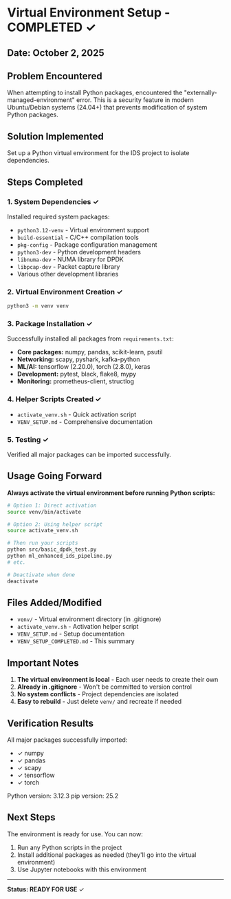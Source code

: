 # Virtual Environment Setup - COMPLETED ✓

## Date: October 2, 2025

## Problem Encountered
When attempting to install Python packages, encountered the "externally-managed-environment" error. This is a security feature in modern Ubuntu/Debian systems (24.04+) that prevents modification of system Python packages.

## Solution Implemented
Set up a Python virtual environment for the IDS project to isolate dependencies.

## Steps Completed

### 1. System Dependencies ✓
Installed required system packages:
- `python3.12-venv` - Virtual environment support
- `build-essential` - C/C++ compilation tools
- `pkg-config` - Package configuration management
- `python3-dev` - Python development headers
- `libnuma-dev` - NUMA library for DPDK
- `libpcap-dev` - Packet capture library
- Various other development libraries

### 2. Virtual Environment Creation ✓
```bash
python3 -m venv venv
```

### 3. Package Installation ✓
Successfully installed all packages from `requirements.txt`:
- **Core packages:** numpy, pandas, scikit-learn, psutil
- **Networking:** scapy, pyshark, kafka-python
- **ML/AI:** tensorflow (2.20.0), torch (2.8.0), keras
- **Development:** pytest, black, flake8, mypy
- **Monitoring:** prometheus-client, structlog

### 4. Helper Scripts Created ✓
- `activate_venv.sh` - Quick activation script
- `VENV_SETUP.md` - Comprehensive documentation

### 5. Testing ✓
Verified all major packages can be imported successfully.

## Usage Going Forward

**Always activate the virtual environment before running Python scripts:**

```bash
# Option 1: Direct activation
source venv/bin/activate

# Option 2: Using helper script
source activate_venv.sh

# Then run your scripts
python src/basic_dpdk_test.py
python ml_enhanced_ids_pipeline.py
# etc.

# Deactivate when done
deactivate
```

## Files Added/Modified
- `venv/` - Virtual environment directory (in .gitignore)
- `activate_venv.sh` - Activation helper script
- `VENV_SETUP.md` - Setup documentation
- `VENV_SETUP_COMPLETED.md` - This summary

## Important Notes

1. **The virtual environment is local** - Each user needs to create their own
2. **Already in .gitignore** - Won't be committed to version control
3. **No system conflicts** - Project dependencies are isolated
4. **Easy to rebuild** - Just delete `venv/` and recreate if needed

## Verification Results

All major packages successfully imported:
- ✓ numpy
- ✓ pandas
- ✓ scapy
- ✓ tensorflow
- ✓ torch

Python version: 3.12.3
pip version: 25.2

## Next Steps

The environment is ready for use. You can now:
1. Run any Python scripts in the project
2. Install additional packages as needed (they'll go into the virtual environment)
3. Use Jupyter notebooks with this environment

---

**Status: READY FOR USE** ✓
